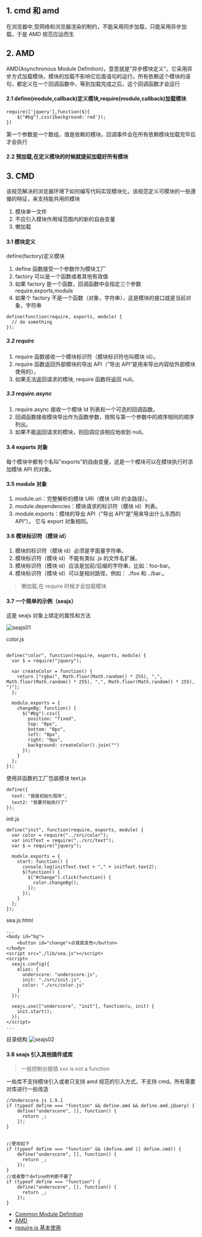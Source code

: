 ## 1. cmd 和 amd

在浏览器中,受网络和浏览器渲染的制约，不能采用同步加载，只能采用异步加载。于是 AMD 规范应运而生

## 2. AMD

AMD(Asynchronous Module Definition)，意思就是"异步模块定义"。它采用异步方式加载模块，模块的加载不影响它后面语句的运行。所有依赖这个模块的语句，都定义在一个回调函数中，等到加载完成之后，这个回调函数才会运行

#### 2.1 define(module,callback)定义模块,require(module,callback)加载模块

```
require(['jquery'],function($){
    $("#bg").css({background:'red'});
})
```

第一个参数是一个数组，值是依赖的模块。回调事件会在所有依赖模块加载完毕后才会执行

#### 2.2 预加载,在定义模块的时候就提前加载好所有模块

## 3. CMD

该规范解决的浏览器环境下如何编写代码实现模块化，该规范定义可模块的一些遵循的特征，来支持能共用的模块

1. 模块单一文件
2. 不应引入模块作用域范围内的新的自由变量
3. 懒加载

#### 3.1 模块定义

define(factory)定义模块

1. define 函数接受一个参数作为模块工厂
2. factory 可以是一个函数或者其他有效值
3. 如果 factory 是一个函数，回调函数中会指定三个参数 require,exports,module
4. 如果个 factory 不是一个函数（对象，字符串），这是模块的接口就是当前对象，字符串

```
define(function(require, exports, module) {
  // do something
});
```

##### 3.2 require

1. require 函数接收一个模块标识符（模块标识符也叫模块 id）。
2. require 函数返回外部模块的导出 API（”导出 API“是用来导出内容给外部模块使用的）。
3. 如果无法返回请求的模块, require 函数将返回 null。

##### 3.3 require.async

1. require.async 接收一个模块 Id 列表和一个可选的回调函数。
2. 回调函数接收模块导出作为函数参数，按照与第一个参数中的顺序相同的顺序列出。
3. 如果不能返回请求的模块，则回调应该相应地收到 null。

#### 3.4 exports 对象

每个模块中都有个名叫"exports"的自由变量，这是一个模块可以在模块执行时添加模块 API 的对象。

#### 3.5 module 对象

1. module.uri：完整解析的模块 URI（模块 URI 的全路径）。
2. module.dependencies：模块请求的标识符（模块 id）列表。
3. module.exports：模块的导出 API（”导出 API“是”用来导出什么东西的 API“）。 它与 export 对象相同。

#### 3.6 模块标识符（模块 id）

1. 模块的标识符（模块 id）必须是字面量字符串。
2. 模块标识符（模块 id）不能有类似 .js 的文件名扩展。
3. 模块标识符（模块 id）应该是加前/后缀的字符串，比如：foo-bar。
4. 模块标识符（模块 id）可以是相对路径，例如： ./foo 和 ../bar.。

> 懒加载,在 require 时候才会加载模块

#### 3.7 一个简单的示例（seajs）

这是 seajs 对象上绑定的属性和方法

![seajs01](https://github.com/easterCat/common_es6/blob/master/module/amd%E5%92%8Ccmd/img/seajs01.png?raw=true)

color.js

```

define("color", function(require, exports, module) {
  var $ = require("jquery");

  var createColor = function() {
    return ["rgba(", Math.floor(Math.random() * 255), ",", Math.floor(Math.random() * 255), ",", Math.floor(Math.random() * 255), ")"];
  };

  module.exports = {
    changeBg: function() {
      $("#bg").css({
        position: "fixed",
        top: "0px",
        bottom: "0px",
        left: "0px",
        right: "0px",
        background: createColor().join("")
      });
    }
  };
});
```

使用非函数的工厂包装模块 text.js

```
define({
  text: "我是初始化程序",
  text2: "我要开始执行了"
});
```

init.js

```
define("init", function(require, exports, module) {
  var color = require("../src/color");
  var initText = require("../src/text");
  var $ = require("jquery");

  module.exports = {
    start: function() {
      console.log(initText.text + "," + initText.text2);
      $(function() {
        $("#change").click(function() {
          color.changeBg();
        });
      });
    }
  };
});
```

sea.js.html

```
...
<body id="bg">
    <button id="change">点我我变色</button>
</body>
<script src="./lib/sea.js"></script>
<script>
  seajs.config({
    alias: {
      underscore: "underscore.js",
      init: "./src/init.js",
      color: "./src/color.js"
    }
  });

  seajs.use(["underscore", "init"], function(u, init) {
    init.start();
  });
</script>
...
```

目录结构
![seajs02](https://github.com/easterCat/common_es6/blob/master/module/amd%E5%92%8Ccmd/img/seajs02.png?raw=true)

#### 3.8 seajs 引入其他插件或库

> 一般控制台报错 xxx is not a function

一些库不支持模块引入或者只支持 amd 规范的引入方式，不支持 cmd。所有需要对库进行一些改造

```
//Underscore.js 1.9.1
if (typeof define === "function" && define.amd && define.amd.jQuery) {
    define("underscore", [], function() {
      return _;
    });
}


//更改如下
if (typeof define === "function" && (define.amd || define.cmd)) {
    define("underscore", [], function() {
      return _;
    });
}
//或者整个define的判断不要了
if (typeof define === "function") {
    define("underscore", [], function() {
      return _;
    });
}
```

- [Common Module Definition](https://github.com/cmdjs/specification/blob/master/draft/module.md)
- [AMD](https://github.com/amdjs/amdjs-api/wiki/AMD)
- [require.js 基本使用](https://www.cnblogs.com/mybilibili/p/6773952.html)
